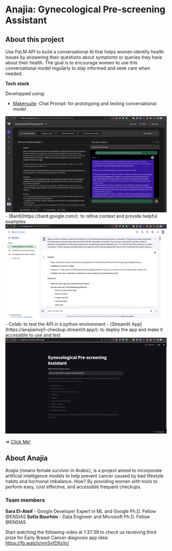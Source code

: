 # Anajia: Gynecological Pre-screening Assistant

## About this project

Use PaLM API to build a conversational AI that helps women identify health issues by answering their questions about symptoms or queries they have about their health. The goal is to encourage women to use this conversational model regularly to stay informed and seek care when needed.

**Tech stack**

Developped using:
- [Makersuite](https://makersuite.google.com/app/home): Chat Prompt: for prototyping and testing conversational model
<img title="Makersuite" src='./assets/makersuite.png'>
- [Bard](https://bard.google.com/): to refine context and provide helpful examples
<img title="Bard" src='./assets/bard.png'>
- Colab: to test the API in a python environment
- [Streamlit App](https://anajiamvp1-checkup.streamlit.app/): to deploy the app and make it accessible to use and test
<img title="App" src='./assets/streamlit_app.png'>

=> [Click Me!](https://anajiamvp1-checkup.streamlit.app/)

## About Anajia

Anajia (means female survivor in Arabic), is a project aimed to incorporate artificial intelligence models to help prevent cancer caused by bad lifestyle habits and hormonal imbalance. How? By providing women with tools to perform easy, cost effective, and accessible frequent checkups.

### Team members

**Sara El-Ateif** - Google Developer Expert in ML and Google Ph.D. Fellow @ENSIAS
**Sofia Bourhim** - Data Engineer and Microsoft Ph.D. Fellow @ENSIAS

Start watching the following video at 1:37:39 to check us receiving third prize for Early Breast Cancer diagnosis app idea: https://fb.watch/nmSvfDXs1n/

